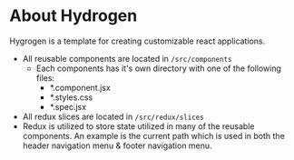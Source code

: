 # About Hydrogen
Hygrogen is a template for creating customizable react applications.
- All reusable components are located in `/src/components`
  - Each components has it's own directory with one of the following files:
    - *.component.jsx
    - *.styles.css
    - *.spec.jsx
- All redux slices are located in `/src/redux/slices`
- Redux is utilized to store state utilized in many of the reusable components. An example is the current path which is used in both the header navigation menu & footer navigation menu.
